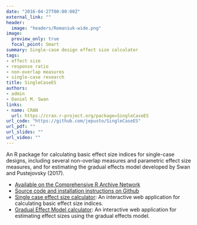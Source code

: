 ```yaml
---
date: "2016-04-27T00:00:00Z"
external_link: ""
header:
  image: "headers/Romaniuk-wide.png"
image: 
  preview_only: true
  focal_point: Smart
summary: Single-case design effect size calculator
tags:
- effect size
- response ratio
- non-overlap measures
- single-case research
title: SingleCaseES
authors:
- admin
- Daniel M. Swan
links:
- name: CRAN
  url: https://cran.r-project.org/package=SingleCaseES
url_code: "https://github.com/jepusto/SingleCaseES"
url_pdf: ""
url_slides: ""
url_video: ""
---
```


An R package for calculating basic effect size indices for single-case designs, including several non-overlap measures and parametric effect size measures, and for estimating the gradual effects model developed by Swan and Pustejovsky (2017).

- [Available on the Comprehensive R Archive Network](https://CRAN.R-project.org/package=SingleCaseES)
- [Source code and installation instructions on Github](https://github.com/jepusto/SingleCaseES)
- [Single case effect size calculator](https://jepusto.shinyapps.io/SCD-effect-sizes/): An interactive web application for calculating basic effect size indices.
- [Gradual Effect Model calculator](https://jepusto.shinyapps.io/gem-scd/): An interactive web application for estimating effect sizes using the gradual effects model.
